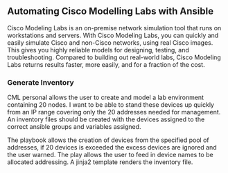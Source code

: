 ## Automating Cisco Modelling Labs with Ansible

Cisco Modeling Labs is an on-premise network simulation tool that runs on workstations and servers. With Cisco Modeling Labs, you can quickly and easily simulate Cisco and non-Cisco networks, using real Cisco images. This gives you highly reliable models for designing, testing, and troubleshooting. Compared to building out real-world labs, Cisco Modeling Labs returns results faster, more easily, and for a fraction of the cost.


### Generate Inventory

CML personal allows the user to create and model a lab environment containing 20 nodes. I want to be able to stand these devices up quickly from an IP range covering only the 20 addresses needed for management. An inventory files should be created with the devices assigned to the correct ansible groups and variables assigned.

The playbook allows the creation of devices from the specified pool of addresses, if 20 devices is exceeded the excess devices are ignored and the user warned. The play allows the user to feed in device names to be allocated addressing. A jinja2 template renders the inventory file.
